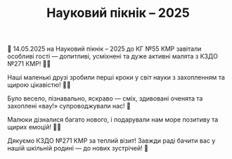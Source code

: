 ﻿---
title: Науковий пікнік – 2025
---

🌈 14.05.2025 на Науковий пікнік – 2025 до КГ №55 КМР завітали особливі гості — допитливі, усміхнені та дуже активні малята з КЗДО №271 КМР! 🐣🎨

Наші маленькі друзі зробили перші кроки у світ науки з захопленням та щирою цікавістю! 🧠🔦

Було весело, пізнавально, яскраво — сміх, здивовані оченята та захоплені «вау!» супроводжували нас! 💬

Малюки дізналися багато нового, і подарували нам море позитиву та щирих емоцій! 🎈🎉

Дякуємо КЗДО №271 КМР за теплий візит! Завжди раді бачити вас у нашій шкільній родині — до нових зустрічей! 🫶

<slideshow />

<youtube id="-rj42RaL2eE" />